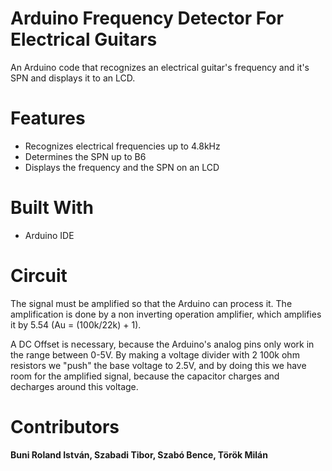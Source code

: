 # Arduino Frequency Detector For Electrical Guitars

<p>An Arduino code that recognizes an electrical guitar's frequency and it's SPN and displays it to an LCD.</p>

# Features

<ul>

  <li>
  Recognizes electrical frequencies up to 4.8kHz
  </li>
  <li>
  Determines the SPN up to B6
  </li>
  <li>
  Displays the frequency and the SPN on an LCD
  </li>

</ul>

# Built With

<ul>
  <li>
    Arduino IDE
  </li>
</ul>

# Circuit

<p>The signal must be amplified so that the Arduino can process it. The amplification is done by a non inverting operation amplifier, which amplifies it by 5.54 (Au = (100k/22k) + 1).</p>

<p>A DC Offset is necessary, because the Arduino's analog pins only work in the range between 0-5V. By making a voltage divider with 2 100k ohm resistors we "push" the base voltage to 2.5V, and by doing this we have room for the amplified signal, because the capacitor charges and decharges around this voltage.</p>

# Contributors

<b>Buni Roland István, Szabadi Tibor, Szabó Bence, Török Milán</b>
